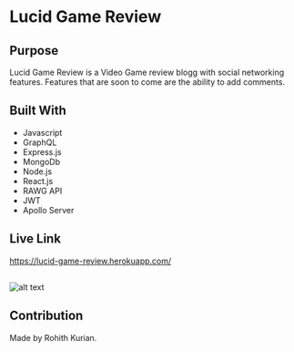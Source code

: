 # Lucid Game Review

## Purpose
Lucid Game Review is a Video Game review blogg with social networking features. Features that are soon to come are the ability to add comments.  

## Built With
* Javascript
* GraphQL
* Express.js
* MongoDb
* Node.js
* React.js
* RAWG API
* JWT
* Apollo Server

## Live Link
https://lucid-game-review.herokuapp.com/

##
![alt text](./client/public/images/readmeIMG.png)

## Contribution
Made by Rohith Kurian. 